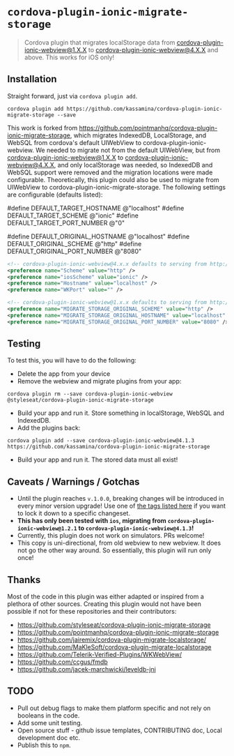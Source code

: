 # `cordova-plugin-ionic-migrate-storage`

> Cordova plugin that migrates localStorage data from cordova-plugin-ionic-webview@1.X.X to cordova-plugin-ionic-webview@4.X.X and above. This works for iOS only!

## Installation

Straight forward, just via `cordova plugin add`.

```
cordova plugin add https://github.com/kassamina/cordova-plugin-ionic-migrate-storage --save
```

This work is forked from https://github.com/pointmanhq/cordova-plugin-ionic-migrate-storage, which migrates IndexedDB, LocalStorage, and WebSQL from cordova's default UIWebView to cordova-plugin-ionic-webview. We needed to migrate not from the default UIWebView, but from cordova-plugin-ionic-webview@1.X.X to cordova-plugin-ionic-webview@4.X.X, and only localStorage was needed, so IndexedDB and WebSQL support were removed and the migration locations were made configurable. Theoretically, this plugin could also be used to migrate from UIWebView to cordova-plugin-ionic-migrate-storage. The following settings are configurable (defaults listed):


#define DEFAULT_TARGET_HOSTNAME @"localhost"
#define DEFAULT_TARGET_SCHEME @"ionic"
#define DEFAULT_TARGET_PORT_NUMBER @"0"

#define DEFAULT_ORIGINAL_HOSTNAME @"localhost"
#define DEFAULT_ORIGINAL_SCHEME @"http"
#define DEFAULT_ORIGINAL_PORT_NUMBER @"8080"

```xml
<!-- cordova-plugin-ionic-webview@4.x.x defaults to serving from http://localhost on Android and ionic://localhost on iOS -->
<preference name="Scheme" value="http" />
<preference name="iosScheme" value="ionic" />
<preference name="Hostname" value="localhost" />
<preference name="WKPort" value="" />

<!-- cordova-plugin-ionic-webview@1.x.x defaults to serving from http://localhost:8080 -->
<preference name="MIGRATE_STORAGE_ORIGINAL_SCHEME" value="http" />
<preference name="MIGRATE_STORAGE_ORIGINAL_HOSTNAME" value="localhost" />
<preference name="MIGRATE_STORAGE_ORIGINAL_PORT_NUMBER" value="8080" />
```


## Testing

To test this, you will have to do the following:

* Delete the app from your device
* Remove the webview and migrate plugins from your app:

```
cordova plugin rm --save cordova-plugin-ionic-webview @styleseat/cordova-plugin-ionic-migrate-storage
```

* Build your app and run it. Store something in localStorage, WebSQL and IndexedDB.
* Add the plugins back:
        
```
cordova plugin add --save cordova-plugin-ionic-webview@4.1.3 https://github.com/kassamina/cordova-plugin-ionic-migrate-storage
```

* Build your app and run it. The stored data must all exist!

## Caveats / Warnings / Gotchas

* Until the plugin reaches `v.1.0.0`, breaking changes will be introduced in every minor version upgrade! Use one of [the tags listed here](https://github.com/kassamina/cordova-plugin-ionic-migrate-storage/releases) if you want to lock it down to a specific changeset.
* **This has only been tested with  `ios`, migrating from `cordova-plugin-ionic-webview@1.2.1` to `cordova-plugin-ionic-webview@4.1.3`!**
* Currently, this plugin does not work on simulators. PRs welcome!
* This copy is uni-directional, from old webview to new webview. It does not go the other way around. So essentially, this plugin will run only once! 

## Thanks

Most of the code in this plugin was either adapted or inspired from a plethora of other sources. Creating this plugin would not have been possible if not for these repositories and their contributors:

* https://github.com/styleseat/cordova-plugin-ionic-migrate-storage
* https://github.com/pointmanhq/cordova-plugin-ionic-migrate-storage
* https://github.com/jairemix/cordova-plugin-migrate-localstorage/
* https://github.com/MaKleSoft/cordova-plugin-migrate-localstorage
* https://github.com/Telerik-Verified-Plugins/WKWebView/
* https://github.com/ccgus/fmdb
* https://github.com/jacek-marchwicki/leveldb-jni

## TODO 

* Pull out debug flags to make them platform specific and not rely on booleans in the code.
* Add some unit testing.
* Open source stuff - github issue templates, CONTRIBUTING doc, Local development doc etc.
* Publish this to `npm`.
